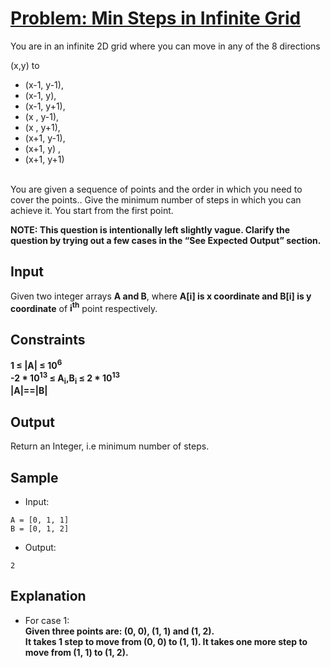 # [Problem: Min Steps in Infinite Grid](https://www.interviewbit.com/problems/min-steps-in-infinite-grid/)

You are in an infinite 2D grid where you can move in any of the 8 directions

(x,y) to 
 - (x-1, y-1),  
 - (x-1, y), 
 - (x-1, y+1), 
 - (x  , y-1),
 - (x  , y+1), 
 - (x+1, y-1), 
 - (x+1, y)  , 
 - (x+1, y+1)
<br>
You are given a sequence of points and the order in which you need to cover the points.. Give the minimum number of steps in which you can achieve it. You start from the first point.

**NOTE: This question is intentionally left slightly vague. Clarify the question by trying out a few cases in the “See Expected Output” section.**

## Input

Given two integer arrays **A and B**, where **A[i] is x coordinate and B[i] is y coordinate** of **i<sup>th</sup>** point respectively.

## Constraints

**1 ≤ |A| ≤ 10<sup>6</sup>** <br>
**-2 * 10<sup>13</sup> ≤ A<sub>i</sub>,B<sub>i</sub> ≤ 2 * 10<sup>13</sup>** <br>
**|A|==|B|**

## Output

Return an Integer, i.e minimum number of steps.

## Sample

- Input:
```
A = [0, 1, 1]
B = [0, 1, 2]
```

- Output:
```
2
```

## Explanation

- For case 1: <br> **Given three points are: (0, 0), (1, 1) and (1, 2). <br>
 It takes 1 step to move from (0, 0) to (1, 1). It takes one more step to move from (1, 1) to (1, 2).**
